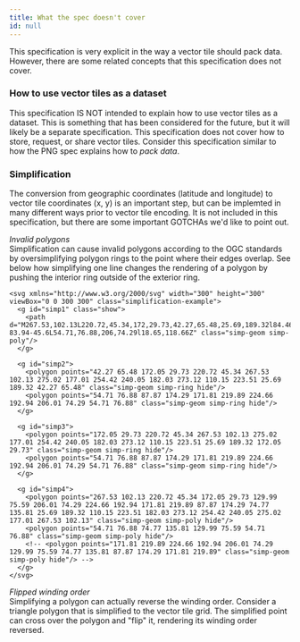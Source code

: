 ```yaml
---
title: What the spec doesn't cover
id: null
---
```


This specification is very explicit in the way a vector tile should pack data. However, there are some related concepts that this specification does not cover.

### How to use vector tiles as a dataset

This specification IS NOT intended to explain how to use vector tiles as a dataset. This is something that has been considered for the future, but it will likely be a separate specification. This specification does not cover how to store, request, or share vector tiles. Consider this specification similar to how the PNG spec explains how to *pack data*.

### Simplification

The conversion from geographic coordinates (latitude and longitude) to vector tile coordinates (x, y) is an important step, but can be implemted in many different ways prior to vector tile encoding. It is not included in this specification, but there are some important GOTCHAs we'd like to point out.

<div class="col12">
  <div class="col5">
    <p><em>Invalid polygons</em><br>Simplification can cause invalid polygons according to the OGC standards by oversimplifying polygon rings to the point where their edges overlap. See below how simplifying one line changes the rendering of a polygon by pushing the interior ring outside of the exterior ring.</p>

    <svg xmlns="http://www.w3.org/2000/svg" width="300" height="300" viewBox="0 0 300 300" class="simplification-example">
      <g id="simp1" class="show">
        <path d="M267.53,102.13L220.72,45.34,172,29.73,42.27,65.48,25.69,189.32l84.46,34.2L182,273.12,254.42,240,275,177ZM171.81,219.89l-83.94-45.6L54.71,76.88,206,74.29l18.65,118.66Z" class="simp-geom simp-poly"/>
      </g>
      
      <g id="simp2">
        <polygon points="42.27 65.48 172.05 29.73 220.72 45.34 267.53 102.13 275.02 177.01 254.42 240.05 182.03 273.12 110.15 223.51 25.69 189.32 42.27 65.48" class="simp-geom simp-ring hide"/>
        <polygon points="54.71 76.88 87.87 174.29 171.81 219.89 224.66 192.94 206.01 74.29 54.71 76.88" class="simp-geom simp-ring hide"/>
      </g>

      <g id="simp3">
        <polygon points="172.05 29.73 220.72 45.34 267.53 102.13 275.02 177.01 254.42 240.05 182.03 273.12 110.15 223.51 25.69 189.32 172.05 29.73" class="simp-geom simp-ring hide"/>
        <polygon points="54.71 76.88 87.87 174.29 171.81 219.89 224.66 192.94 206.01 74.29 54.71 76.88" class="simp-geom simp-ring hide"/>
      </g>

      <g id="simp4">
        <polygon points="267.53 102.13 220.72 45.34 172.05 29.73 129.99 75.59 206.01 74.29 224.66 192.94 171.81 219.89 87.87 174.29 74.77 135.81 25.69 189.32 110.15 223.51 182.03 273.12 254.42 240.05 275.02 177.01 267.53 102.13" class="simp-geom simp-poly hide"/>
        <polygon points="54.71 76.88 74.77 135.81 129.99 75.59 54.71 76.88" class="simp-geom simp-poly hide"/>
        <!-- <polygon points="171.81 219.89 224.66 192.94 206.01 74.29 129.99 75.59 74.77 135.81 87.87 174.29 171.81 219.89" class="simp-geom simp-poly hide"/> -->
      </g>
    </svg>
  </div>
  <div class="col6 fr">
    <p><em>Flipped winding order</em><br>
    Simplifying a polygon can actually reverse the winding order. Consider a triangle polygon that is simplified to the vector tile grid. The simplified point can cross over the polygon and "flip" it, rendering its winding order reversed.</p>
  </div>
</div>